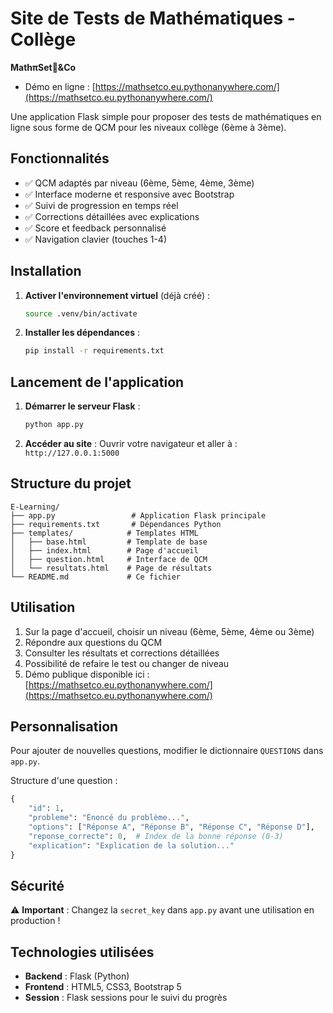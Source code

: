 # Site de Tests de Mathématiques - Collège

**MathπSet🎾&Co**

- Démo en ligne : [https://mathsetco.eu.pythonanywhere.com/](https://mathsetco.eu.pythonanywhere.com/)

Une application Flask simple pour proposer des tests de mathématiques en ligne sous forme de QCM pour les niveaux collège (6ème à 3ème).

## Fonctionnalités

- ✅ QCM adaptés par niveau (6ème, 5ème, 4ème, 3ème)
- ✅ Interface moderne et responsive avec Bootstrap
- ✅ Suivi de progression en temps réel
- ✅ Corrections détaillées avec explications
- ✅ Score et feedback personnalisé
- ✅ Navigation clavier (touches 1-4)

## Installation

1. **Activer l'environnement virtuel** (déjà créé) :
   ```bash
   source .venv/bin/activate
   ```

2. **Installer les dépendances** :
   ```bash
   pip install -r requirements.txt
   ```

## Lancement de l'application

1. **Démarrer le serveur Flask** :
   ```bash
   python app.py
   ```

2. **Accéder au site** :
   Ouvrir votre navigateur et aller à : `http://127.0.0.1:5000`

## Structure du projet

```
E-Learning/
├── app.py                 # Application Flask principale
├── requirements.txt       # Dépendances Python
├── templates/            # Templates HTML
│   ├── base.html         # Template de base
│   ├── index.html        # Page d'accueil
│   ├── question.html     # Interface de QCM
│   └── resultats.html    # Page de résultats
└── README.md             # Ce fichier
```

## Utilisation

1. Sur la page d'accueil, choisir un niveau (6ème, 5ème, 4ème ou 3ème)
2. Répondre aux questions du QCM
3. Consulter les résultats et corrections détaillées
4. Possibilité de refaire le test ou changer de niveau
5. Démo publique disponible ici : [https://mathsetco.eu.pythonanywhere.com/](https://mathsetco.eu.pythonanywhere.com/)

## Personnalisation

Pour ajouter de nouvelles questions, modifier le dictionnaire `QUESTIONS` dans `app.py`.

Structure d'une question :
```python
{
    "id": 1,
    "probleme": "Énoncé du problème...",
    "options": ["Réponse A", "Réponse B", "Réponse C", "Réponse D"],
    "reponse_correcte": 0,  # Index de la bonne réponse (0-3)
    "explication": "Explication de la solution..."
}
```

## Sécurité

⚠️ **Important** : Changez la `secret_key` dans `app.py` avant une utilisation en production !

## Technologies utilisées

- **Backend** : Flask (Python)
- **Frontend** : HTML5, CSS3, Bootstrap 5
- **Session** : Flask sessions pour le suivi du progrès
